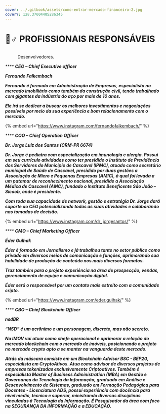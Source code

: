 ```yaml
---
cover: ../.gitbook/assets/como-entrar-mercado-financeiro-2.jpg
coverY: 128.37004405286345
---
```


# 🤵♂ PROFISSIONAIS RESPONSÁVEIS

<figure><img src="../.gitbook/assets/image (16).png" alt=""><figcaption><p>Desenvolvedores.</p></figcaption></figure>

_****_<img src="../.gitbook/assets/image (11).png" alt="" data-size="line"> _**CEO – Chief Executive officer**_

_**Fernando Falkembach**_

&#x20;_**Fernando é formado em Administração de Empresas, especialista no mercado imobiliário como também da construção civil, tendo trabalhado com gigantes da indústria do aço por mais de 10 anos.**_

_**Ele irá se dedicar a buscar os melhores investimentos e negociações possíveis por meio da sua experiência e bom relacionamento com o mercado.**_

{% embed url="https://www.instagram.com/fernandofalkembach/" %}

_****_<img src="../.gitbook/assets/image (1) (1).png" alt="" data-size="line"> _**COO – Chief Operation Officer**_

_**Dr. Jorge Luiz dos Santos (CRM-PR 6674)**_

&#x20;_**Dr. Jorge é pediatra com especialização em imunologia e alergia. Possui em seu currículo atividades como ter presidido o Instituto de Previdência dos Servidores do Município de Cascavel (IPMC), atuado como secretário municipal de Saúde de Cascavel, presidido por duas gestões a Associação de Micro e Pequenas Empresas (AMIC), à qual foi levada a um patamar de reconhecimento nacional, presidido a Associação Médica de Cascavel (AMC), fundado o Instituto Beneficente São João – Sicoob, onde é presidente.**_

_**Com toda sua capacidade de network, gestão e estratégia Dr. Jorge dará suporte ao CEO potencializando todas as suas atividades e colaborando nas tomadas de decisão.**_

{% embed url="https://www.instagram.com/dr_jorgesantos/" %}

_****_<img src="../.gitbook/assets/image (3).png" alt="" data-size="line"> _**CMO – Chief Marketing Officer**_

_**Éder Gulhak**_

&#x20;_**Éder é formado em Jornalismo e já trabalhou tanto no setor público como privado em diversos meios de comunicação e funções, aprimorando sua habilidade de produção de conteúdo nos mais diversos formatos.**_

&#x20;_**Traz também para o projeto experiência na área de prospecção, vendas, gerenciamento de equipe e comunicação digital.**_

&#x20;_**Éder será o responsável por um contato mais estreito com a comunidade cripto.**_

{% embed url="https://www.instagram.com/eder.gulhak/" %}

_****_<img src="../.gitbook/assets/nsdBR - Perfil.jpg" alt="" data-size="line"> _**CBO – Chief Blockchain Officer**_

_**nsdBR**_

&#x20;_**“NSD” é um acrônimo e um personagem, discreto, mas não secreto.**_

&#x20;_**Na IMOV vai atuar como chefe operacional e aprimorar a relação do mercado blockchain com o mercado de imóveis, posicionando o projeto no mercado crypto apto a se manter na vanguarda deste mercado.**_

&#x20;_**Atrás da máscara consiste em um Blockchain Advisor BSC - BEP20, especialista em CryptoAtivos. Atua como advisor de diversos projetos de empresas tokenizadas exclusivamente Criptoativos. Também é especialista Master of Business Administration (MBA) em Gestão e Governança da Tecnologia da Informação, graduado em Análise e Desenvolvimento de Sistemas, graduado em Formação Pedagógica para Docentes - Licenciatura ADS, possui experiência com docência para nível médio, técnico e superior, ministrando diversas disciplinas vinculadas à Tecnologia da Informação. É Pesquisador da área com foco na SEGURANÇA DA INFORMAÇÃO e a EDUCAÇÃO.**_

